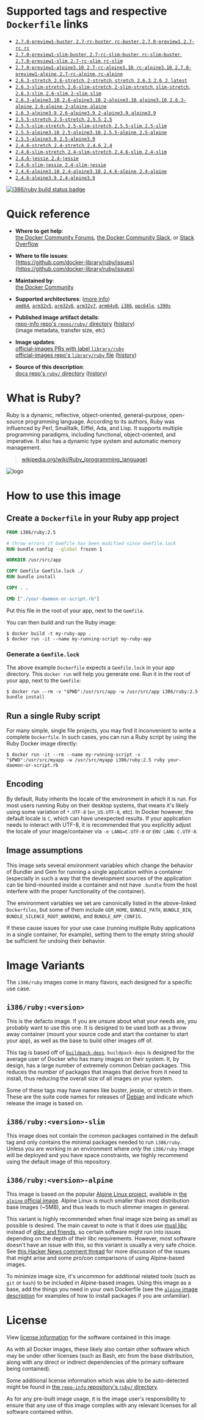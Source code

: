 <!--

********************************************************************************

WARNING:

    DO NOT EDIT "ruby/README.md"

    IT IS AUTO-GENERATED

    (from the other files in "ruby/" combined with a set of templates)

********************************************************************************

-->

# Supported tags and respective `Dockerfile` links

-	[`2.7.0-preview1-buster`, `2.7-rc-buster`, `rc-buster`, `2.7.0-preview1`, `2.7-rc`, `rc`](https://github.com/docker-library/ruby/blob/aacff4398185738d84232f1685df12306be13114/2.7-rc/buster/Dockerfile)
-	[`2.7.0-preview1-slim-buster`, `2.7-rc-slim-buster`, `rc-slim-buster`, `2.7.0-preview1-slim`, `2.7-rc-slim`, `rc-slim`](https://github.com/docker-library/ruby/blob/aacff4398185738d84232f1685df12306be13114/2.7-rc/buster/slim/Dockerfile)
-	[`2.7.0-preview1-alpine3.10`, `2.7-rc-alpine3.10`, `rc-alpine3.10`, `2.7.0-preview1-alpine`, `2.7-rc-alpine`, `rc-alpine`](https://github.com/docker-library/ruby/blob/aacff4398185738d84232f1685df12306be13114/2.7-rc/alpine3.10/Dockerfile)
-	[`2.6.3-stretch`, `2.6-stretch`, `2-stretch`, `stretch`, `2.6.3`, `2.6`, `2`, `latest`](https://github.com/docker-library/ruby/blob/aacff4398185738d84232f1685df12306be13114/2.6/stretch/Dockerfile)
-	[`2.6.3-slim-stretch`, `2.6-slim-stretch`, `2-slim-stretch`, `slim-stretch`, `2.6.3-slim`, `2.6-slim`, `2-slim`, `slim`](https://github.com/docker-library/ruby/blob/aacff4398185738d84232f1685df12306be13114/2.6/stretch/slim/Dockerfile)
-	[`2.6.3-alpine3.10`, `2.6-alpine3.10`, `2-alpine3.10`, `alpine3.10`, `2.6.3-alpine`, `2.6-alpine`, `2-alpine`, `alpine`](https://github.com/docker-library/ruby/blob/aacff4398185738d84232f1685df12306be13114/2.6/alpine3.10/Dockerfile)
-	[`2.6.3-alpine3.9`, `2.6-alpine3.9`, `2-alpine3.9`, `alpine3.9`](https://github.com/docker-library/ruby/blob/aacff4398185738d84232f1685df12306be13114/2.6/alpine3.9/Dockerfile)
-	[`2.5.5-stretch`, `2.5-stretch`, `2.5.5`, `2.5`](https://github.com/docker-library/ruby/blob/aacff4398185738d84232f1685df12306be13114/2.5/stretch/Dockerfile)
-	[`2.5.5-slim-stretch`, `2.5-slim-stretch`, `2.5.5-slim`, `2.5-slim`](https://github.com/docker-library/ruby/blob/aacff4398185738d84232f1685df12306be13114/2.5/stretch/slim/Dockerfile)
-	[`2.5.5-alpine3.10`, `2.5-alpine3.10`, `2.5.5-alpine`, `2.5-alpine`](https://github.com/docker-library/ruby/blob/aacff4398185738d84232f1685df12306be13114/2.5/alpine3.10/Dockerfile)
-	[`2.5.5-alpine3.9`, `2.5-alpine3.9`](https://github.com/docker-library/ruby/blob/aacff4398185738d84232f1685df12306be13114/2.5/alpine3.9/Dockerfile)
-	[`2.4.6-stretch`, `2.4-stretch`, `2.4.6`, `2.4`](https://github.com/docker-library/ruby/blob/aacff4398185738d84232f1685df12306be13114/2.4/stretch/Dockerfile)
-	[`2.4.6-slim-stretch`, `2.4-slim-stretch`, `2.4.6-slim`, `2.4-slim`](https://github.com/docker-library/ruby/blob/aacff4398185738d84232f1685df12306be13114/2.4/stretch/slim/Dockerfile)
-	[`2.4.6-jessie`, `2.4-jessie`](https://github.com/docker-library/ruby/blob/aacff4398185738d84232f1685df12306be13114/2.4/jessie/Dockerfile)
-	[`2.4.6-slim-jessie`, `2.4-slim-jessie`](https://github.com/docker-library/ruby/blob/aacff4398185738d84232f1685df12306be13114/2.4/jessie/slim/Dockerfile)
-	[`2.4.6-alpine3.10`, `2.4-alpine3.10`, `2.4.6-alpine`, `2.4-alpine`](https://github.com/docker-library/ruby/blob/aacff4398185738d84232f1685df12306be13114/2.4/alpine3.10/Dockerfile)
-	[`2.4.6-alpine3.9`, `2.4-alpine3.9`](https://github.com/docker-library/ruby/blob/aacff4398185738d84232f1685df12306be13114/2.4/alpine3.9/Dockerfile)

[![i386/ruby build status badge](https://img.shields.io/jenkins/s/https/doi-janky.infosiftr.net/job/multiarch/job/i386/job/ruby.svg?label=i386/ruby%20%20build%20job)](https://doi-janky.infosiftr.net/job/multiarch/job/i386/job/ruby/)

# Quick reference

-	**Where to get help**:  
	[the Docker Community Forums](https://forums.docker.com/), [the Docker Community Slack](https://blog.docker.com/2016/11/introducing-docker-community-directory-docker-community-slack/), or [Stack Overflow](https://stackoverflow.com/search?tab=newest&q=docker)

-	**Where to file issues**:  
	[https://github.com/docker-library/ruby/issues](https://github.com/docker-library/ruby/issues)

-	**Maintained by**:  
	[the Docker Community](https://github.com/docker-library/ruby)

-	**Supported architectures**: ([more info](https://github.com/docker-library/official-images#architectures-other-than-amd64))  
	[`amd64`](https://hub.docker.com/r/amd64/ruby/), [`arm32v5`](https://hub.docker.com/r/arm32v5/ruby/), [`arm32v6`](https://hub.docker.com/r/arm32v6/ruby/), [`arm32v7`](https://hub.docker.com/r/arm32v7/ruby/), [`arm64v8`](https://hub.docker.com/r/arm64v8/ruby/), [`i386`](https://hub.docker.com/r/i386/ruby/), [`ppc64le`](https://hub.docker.com/r/ppc64le/ruby/), [`s390x`](https://hub.docker.com/r/s390x/ruby/)

-	**Published image artifact details**:  
	[repo-info repo's `repos/ruby/` directory](https://github.com/docker-library/repo-info/blob/master/repos/ruby) ([history](https://github.com/docker-library/repo-info/commits/master/repos/ruby))  
	(image metadata, transfer size, etc)

-	**Image updates**:  
	[official-images PRs with label `library/ruby`](https://github.com/docker-library/official-images/pulls?q=label%3Alibrary%2Fruby)  
	[official-images repo's `library/ruby` file](https://github.com/docker-library/official-images/blob/master/library/ruby) ([history](https://github.com/docker-library/official-images/commits/master/library/ruby))

-	**Source of this description**:  
	[docs repo's `ruby/` directory](https://github.com/docker-library/docs/tree/master/ruby) ([history](https://github.com/docker-library/docs/commits/master/ruby))

# What is Ruby?

Ruby is a dynamic, reflective, object-oriented, general-purpose, open-source programming language. According to its authors, Ruby was influenced by Perl, Smalltalk, Eiffel, Ada, and Lisp. It supports multiple programming paradigms, including functional, object-oriented, and imperative. It also has a dynamic type system and automatic memory management.

> [wikipedia.org/wiki/Ruby_(programming_language)](https://en.wikipedia.org/wiki/Ruby_%28programming_language%29)

![logo](https://raw.githubusercontent.com/docker-library/docs/01c12653951b2fe592c1f93a13b4e289ada0e3a1/ruby/logo.png)

# How to use this image

## Create a `Dockerfile` in your Ruby app project

```dockerfile
FROM i386/ruby:2.5

# throw errors if Gemfile has been modified since Gemfile.lock
RUN bundle config --global frozen 1

WORKDIR /usr/src/app

COPY Gemfile Gemfile.lock ./
RUN bundle install

COPY . .

CMD ["./your-daemon-or-script.rb"]
```

Put this file in the root of your app, next to the `Gemfile`.

You can then build and run the Ruby image:

```console
$ docker build -t my-ruby-app .
$ docker run -it --name my-running-script my-ruby-app
```

### Generate a `Gemfile.lock`

The above example `Dockerfile` expects a `Gemfile.lock` in your app directory. This `docker run` will help you generate one. Run it in the root of your app, next to the `Gemfile`:

```console
$ docker run --rm -v "$PWD":/usr/src/app -w /usr/src/app i386/ruby:2.5 bundle install
```

## Run a single Ruby script

For many simple, single file projects, you may find it inconvenient to write a complete `Dockerfile`. In such cases, you can run a Ruby script by using the Ruby Docker image directly:

```console
$ docker run -it --rm --name my-running-script -v "$PWD":/usr/src/myapp -w /usr/src/myapp i386/ruby:2.5 ruby your-daemon-or-script.rb
```

## Encoding

By default, Ruby inherits the locale of the environment in which it is run. For most users running Ruby on their desktop systems, that means it's likely using some variation of `*.UTF-8` (`en_US.UTF-8`, etc). In Docker however, the default locale is `C`, which can have unexpected results. If your application needs to interact with UTF-8, it is recommended that you explicitly adjust the locale of your image/container via `-e LANG=C.UTF-8` or `ENV LANG C.UTF-8`.

## Image assumptions

This image sets several environment variables which change the behavior of Bundler and Gem for running a single application within a container (especially in such a way that the development sources of the application can be bind-mounted inside a container and not have `.bundle` from the host interfere with the proper functionality of the container).

The environment variables we set are canonically listed in the above-linked `Dockerfiles`, but some of them include `GEM_HOME`, `BUNDLE_PATH`, `BUNDLE_BIN`, `BUNDLE_SILENCE_ROOT_WARNING`, and `BUNDLE_APP_CONFIG`.

If these cause issues for your use case (running multiple Ruby applications in a single container, for example), setting them to the empty string *should* be sufficient for undoing their behavior.

# Image Variants

The `i386/ruby` images come in many flavors, each designed for a specific use case.

## `i386/ruby:<version>`

This is the defacto image. If you are unsure about what your needs are, you probably want to use this one. It is designed to be used both as a throw away container (mount your source code and start the container to start your app), as well as the base to build other images off of.

This tag is based off of [`buildpack-deps`](https://hub.docker.com/_/buildpack-deps/). `buildpack-deps` is designed for the average user of Docker who has many images on their system. It, by design, has a large number of extremely common Debian packages. This reduces the number of packages that images that derive from it need to install, thus reducing the overall size of all images on your system.

Some of these tags may have names like buster, jessie, or stretch in them. These are the suite code names for releases of [Debian](https://wiki.debian.org/DebianReleases) and indicate which release the image is based on.

## `i386/ruby:<version>-slim`

This image does not contain the common packages contained in the default tag and only contains the minimal packages needed to run `i386/ruby`. Unless you are working in an environment where *only* the `i386/ruby` image will be deployed and you have space constraints, we highly recommend using the default image of this repository.

## `i386/ruby:<version>-alpine`

This image is based on the popular [Alpine Linux project](http://alpinelinux.org), available in [the `alpine` official image](https://hub.docker.com/_/alpine). Alpine Linux is much smaller than most distribution base images (~5MB), and thus leads to much slimmer images in general.

This variant is highly recommended when final image size being as small as possible is desired. The main caveat to note is that it does use [musl libc](http://www.musl-libc.org) instead of [glibc and friends](http://www.etalabs.net/compare_libcs.html), so certain software might run into issues depending on the depth of their libc requirements. However, most software doesn't have an issue with this, so this variant is usually a very safe choice. See [this Hacker News comment thread](https://news.ycombinator.com/item?id=10782897) for more discussion of the issues that might arise and some pro/con comparisons of using Alpine-based images.

To minimize image size, it's uncommon for additional related tools (such as `git` or `bash`) to be included in Alpine-based images. Using this image as a base, add the things you need in your own Dockerfile (see the [`alpine` image description](https://hub.docker.com/_/alpine/) for examples of how to install packages if you are unfamiliar).

# License

View [license information](https://www.ruby-lang.org/en/about/license.txt) for the software contained in this image.

As with all Docker images, these likely also contain other software which may be under other licenses (such as Bash, etc from the base distribution, along with any direct or indirect dependencies of the primary software being contained).

Some additional license information which was able to be auto-detected might be found in [the `repo-info` repository's `ruby/` directory](https://github.com/docker-library/repo-info/tree/master/repos/ruby).

As for any pre-built image usage, it is the image user's responsibility to ensure that any use of this image complies with any relevant licenses for all software contained within.
